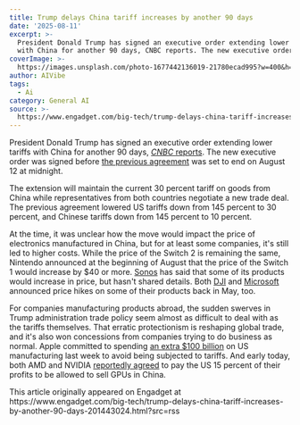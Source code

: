 ```yaml
---
title: Trump delays China tariff increases by another 90 days
date: '2025-08-11'
excerpt: >-
  President Donald Trump has signed an executive order extending lower tariffs
  with China for another 90 days, CNBC reports. The new executive order was...
coverImage: >-
  https://images.unsplash.com/photo-1677442136019-21780ecad995?w=400&h=200&fit=crop&auto=format
author: AIVibe
tags:
  - Ai
category: General AI
source: >-
  https://www.engadget.com/big-tech/trump-delays-china-tariff-increases-by-another-90-days-201443024.html?src=rss
---
```

<p>President Donald Trump has signed an executive order extending lower tariffs with China for another 90 days, <a data-i13n="elm:context_link;elmt:doNotAffiliate;cpos:1;pos:1" class="no-affiliate-link" href="https://www.cnbc.com/2025/08/11/trump-china-tariffs-deadline-extended.html?taid=689a3b7ee7db590001803d72"><em>CNBC </em>reports</a>. The new executive order was signed before <a data-i13n="elm:context_link;elmt:doNotAffiliate;cpos:2;pos:1" class="no-affiliate-link" href="https://www.engadget.com/general/us-and-china-agree-to-slash-tariffs-for-90-days-120050454.html">the previous agreement</a> was set to end on August 12 at midnight.</p>
<p>The extension will maintain the current 30 percent tariff on goods from China while representatives from both countries negotiate a new trade deal. The previous agreement lowered US tariffs down from 145 percent to 30 percent, and Chinese tariffs down from 145 percent to 10 percent.</p>
<span id="end-legacy-contents"></span><p>At the time, it was unclear how the move would impact the price of electronics manufactured in China, but for at least some companies, it&#39;s still led to higher costs. While the price of the Switch 2 is remaining the same, Nintendo announced at the beginning of August that the price of the Switch 1 would increase by $40 or more. <a data-i13n="elm:context_link;elmt:doNotAffiliate;cpos:3;pos:1" class="no-affiliate-link" href="https://www.engadget.com/audio/sonos-is-raising-prices-this-year-to-make-up-for-tariff-expenses-123031336.html">Sonos</a> has said that some of its products would increase in price, but hasn&#39;t shared details. Both <a data-i13n="elm:context_link;elmt:doNotAffiliate;cpos:4;pos:1" class="no-affiliate-link" href="https://www.engadget.com/cameras/djis-osmo-pocket-3-camera-now-starts-at-799-following-trumps-tariffs-131536721.html">DJI</a> and <a data-i13n="elm:context_link;elmt:doNotAffiliate;cpos:5;pos:1" class="no-affiliate-link" href="https://www.engadget.com/gaming/microsoft-is-raising-prices-on-the-xbox-series-s-and-series-x-132004594.html">Microsoft</a> announced price hikes on some of their products back in May, too.</p>
<p>For companies manufacturing products abroad, the sudden swerves in Trump administration trade policy seem almost as difficult to deal with as the tariffs themselves. That erratic protectionism is reshaping global trade, and it&#39;s also won concessions from companies trying to do business as normal. Apple committed to spending <a data-i13n="elm:context_link;elmt:doNotAffiliate;cpos:6;pos:1" class="no-affiliate-link" href="https://www.engadget.com/big-tech/apple-to-invest-another-100-billion-into-the-us-to-avoid-tariffs-210250020.html">an extra $100 billion</a> on US manufacturing last week to avoid being subjected to tariffs. And early today, both AMD and NVIDIA <a data-i13n="elm:context_link;elmt:doNotAffiliate;cpos:7;pos:1" class="no-affiliate-link" href="https://www.engadget.com/ai/nvidia-may-give-us-government-a-cut-of-its-profits-to-sell-ai-chips-to-china-120003260.html">reportedly agreed</a> to pay the US 15 percent of their profits to be allowed to sell GPUs in China.</p>This article originally appeared on Engadget at https://www.engadget.com/big-tech/trump-delays-china-tariff-increases-by-another-90-days-201443024.html?src=rss
